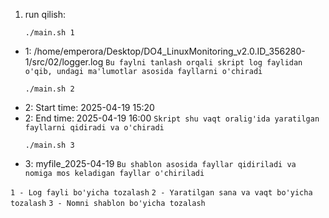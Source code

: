 1. run qilish:
    ```
    ./main.sh 1
    ```
- 1: /home/emperora/Desktop/DO4_LinuxMonitoring_v2.0.ID_356280-1/src/02/logger.log
`Bu faylni tanlash orqali skript log faylidan o'qib, undagi ma'lumotlar asosida fayllarni o'chiradi`
    ```
    ./main.sh 2
    ```
- 2: Start time: 2025-04-19 15:20
- 2: End time: 2025-04-19 16:00
`Skript shu vaqt oralig'ida yaratilgan fayllarni qidiradi va o'chiradi`
    ```
    ./main.sh 3
    ```
- 3: myfile_2025-04-19
`Bu shablon asosida fayllar qidiriladi va nomiga mos keladigan fayllar o'chiriladi`

`1 - Log fayli bo'yicha tozalash`
`2 - Yaratilgan sana va vaqt bo'yicha tozalash`
`3 - Nomni shablon bo'yicha tozalash`